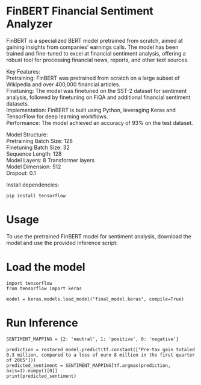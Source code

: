 # FinBERT Financial Sentiment Analyzer

FinBERT is a specialized BERT model pretrained from scratch, aimed at gaining insights from companies' earnings calls. The model has been trained and fine-tuned to excel at financial sentiment analysis, offering a robust tool for processing financial news, reports, and other text sources.

Key Features: <br>
Pretraining: FinBERT was pretrained from scratch on a large subset of Wikipedia and over 400,000 financial articles.<br>
Finetuning: The model was finetuned on the SST-2 dataset for sentiment analysis, followed by finetuning on FiQA and additional financial sentiment datasets.<br>
Implementation: FinBERT is built using Python, leveraging Keras and TensorFlow for deep learning workflows.<br>
Performance: The model achieved an accuracy of 93% on the test dataset.<br>

Model Structure:<br>
Pretraining Batch Size: 128<br>
Finetuning Batch Size: 32<br>
Sequence Length: 128<br>
Model Layers: 8 Transformer layers<br>
Model Dimension: 512<br>
Dropout: 0.1<br>

Install dependencies:
```
pip install tensorflow 
```

# Usage
To use the pretrained FinBERT model for sentiment analysis, download the model and use the provided inference script:


# Load the model
```
import tensorflow
from tensorflow import keras

model = keras.models.load_model("final_model.keras", compile=True)
```

# Run Inference
```
SENTIMENT_MAPPING = {2: 'neutral', 1: 'positive', 0: 'negative'}

prediction = restored_model.predict(tf.constant(["Pre-tax gain totaled 0.3 million, compared to a loss of euro 8 million in the first quarter of 2005"]))
predicted_sentiment = SENTIMENT_MAPPING[tf.argmax(prediction, axis=1).numpy()[0]]
print(predicted_sentiment)
```



